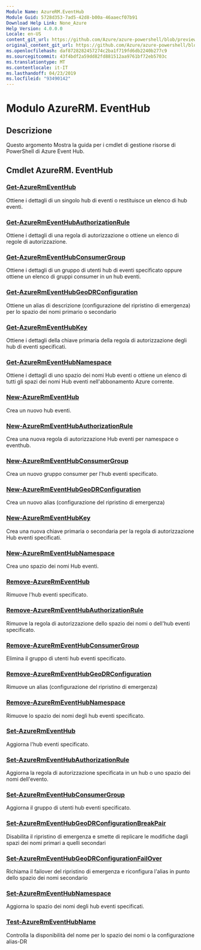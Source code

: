 ```yaml
---
Module Name: AzureRM.EventHub
Module Guid: 5728d353-7ad5-42d8-b00a-46aaecf07b91
Download Help Link: None_Azure
Help Version: 4.0.0.0
Locale: en-US
content_git_url: https://github.com/Azure/azure-powershell/blob/preview/src/ResourceManager/EventHub/Commands.EventHub/help/AzureRM.EventHub.md
original_content_git_url: https://github.com/Azure/azure-powershell/blob/preview/src/ResourceManager/EventHub/Commands.EventHub/help/AzureRM.EventHub.md
ms.openlocfilehash: daf8728282457274c2ba1f719fd6db2240b277c9
ms.sourcegitcommit: 43f4bdf2a59dd82fd881512aa9761bf72eb5703c
ms.translationtype: MT
ms.contentlocale: it-IT
ms.lasthandoff: 04/23/2019
ms.locfileid: "93490142"
---
```

# Modulo AzureRM. EventHub
## Descrizione
Questo argomento Mostra la guida per i cmdlet di gestione risorse di PowerShell di Azure Event Hub.

## Cmdlet AzureRM. EventHub
### [Get-AzureRmEventHub](Get-AzureRmEventHub.md)
Ottiene i dettagli di un singolo hub di eventi o restituisce un elenco di hub eventi.

### [Get-AzureRmEventHubAuthorizationRule](Get-AzureRmEventHubAuthorizationRule.md)
Ottiene i dettagli di una regola di autorizzazione o ottiene un elenco di regole di autorizzazione.

### [Get-AzureRmEventHubConsumerGroup](Get-AzureRmEventHubConsumerGroup.md)
Ottiene i dettagli di un gruppo di utenti hub di eventi specificato oppure ottiene un elenco di gruppi consumer in un hub eventi.

### [Get-AzureRmEventHubGeoDRConfiguration](Get-AzureRmEventHubGeoDRConfiguration.md)
Ottiene un alias di descrizione (configurazione del ripristino di emergenza) per lo spazio dei nomi primario o secondario

### [Get-AzureRmEventHubKey](Get-AzureRmEventHubKey.md)
Ottiene i dettagli della chiave primaria della regola di autorizzazione degli hub di eventi specificati.

### [Get-AzureRmEventHubNamespace](Get-AzureRmEventHubNamespace.md)
Ottiene i dettagli di uno spazio dei nomi Hub eventi o ottiene un elenco di tutti gli spazi dei nomi Hub eventi nell'abbonamento Azure corrente.

### [New-AzureRmEventHub](New-AzureRmEventHub.md)
Crea un nuovo hub eventi.

### [New-AzureRmEventHubAuthorizationRule](New-AzureRmEventHubAuthorizationRule.md)
Crea una nuova regola di autorizzazione Hub eventi per namespace o eventhub.

### [New-AzureRmEventHubConsumerGroup](New-AzureRmEventHubConsumerGroup.md)
Crea un nuovo gruppo consumer per l'hub eventi specificato.

### [New-AzureRmEventHubGeoDRConfiguration](New-AzureRmEventHubGeoDRConfiguration.md)
Crea un nuovo alias (configurazione del ripristino di emergenza)

### [New-AzureRmEventHubKey](New-AzureRmEventHubKey.md)
Crea una nuova chiave primaria o secondaria per la regola di autorizzazione Hub eventi specificati.

### [New-AzureRmEventHubNamespace](New-AzureRmEventHubNamespace.md)
Crea uno spazio dei nomi Hub eventi.

### [Remove-AzureRmEventHub](Remove-AzureRmEventHub.md)
Rimuove l'hub eventi specificato.

### [Remove-AzureRmEventHubAuthorizationRule](Remove-AzureRmEventHubAuthorizationRule.md)
Rimuove la regola di autorizzazione dello spazio dei nomi o dell'hub eventi specificato.

### [Remove-AzureRmEventHubConsumerGroup](Remove-AzureRmEventHubConsumerGroup.md)
Elimina il gruppo di utenti hub eventi specificato.

### [Remove-AzureRmEventHubGeoDRConfiguration](Remove-AzureRmEventHubGeoDRConfiguration.md)
Rimuove un alias (configurazione del ripristino di emergenza)

### [Remove-AzureRmEventHubNamespace](Remove-AzureRmEventHubNamespace.md)
Rimuove lo spazio dei nomi degli hub eventi specificato.

### [Set-AzureRmEventHub](Set-AzureRmEventHub.md)
Aggiorna l'hub eventi specificato.

### [Set-AzureRmEventHubAuthorizationRule](Set-AzureRmEventHubAuthorizationRule.md)
Aggiorna la regola di autorizzazione specificata in un hub o uno spazio dei nomi dell'evento.

### [Set-AzureRmEventHubConsumerGroup](Set-AzureRmEventHubConsumerGroup.md)
Aggiorna il gruppo di utenti hub eventi specificato.

### [Set-AzureRmEventHubGeoDRConfigurationBreakPair](Set-AzureRmEventHubGeoDRConfigurationBreakPair.md)
Disabilita il ripristino di emergenza e smette di replicare le modifiche dagli spazi dei nomi primari a quelli secondari

### [Set-AzureRmEventHubGeoDRConfigurationFailOver](Set-AzureRmEventHubGeoDRConfigurationFailOver.md)
Richiama il failover del ripristino di emergenza e riconfigura l'alias in punto dello spazio dei nomi secondario

### [Set-AzureRmEventHubNamespace](Set-AzureRmEventHubNamespace.md)
Aggiorna lo spazio dei nomi degli hub eventi specificati.

### [Test-AzureRmEventHubName](Test-AzureRmEventHubName.md)
Controlla la disponibilità del nome per lo spazio dei nomi o la configurazione alias-DR
